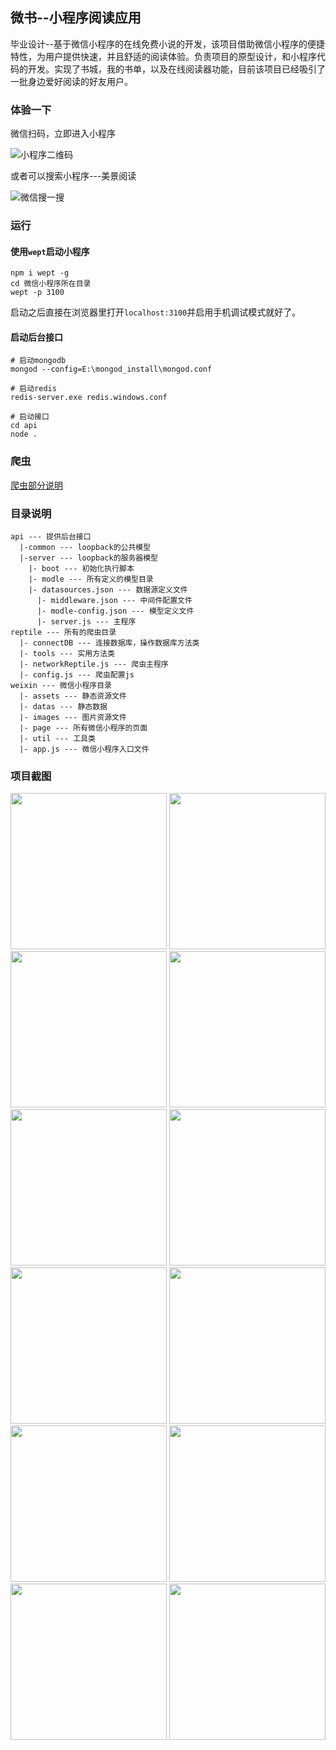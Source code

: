 ## **微书--小程序阅读应用**
毕业设计--基于微信小程序的在线免费小说的开发，该项目借助微信小程序的便捷特性，为用户提供快速，并且舒适的阅读体验。负责项目的原型设计，和小程序代码的开发。实现了书城，我的书单，以及在线阅读器功能，目前该项目已经吸引了一批身边爱好阅读的好友用户。

### 体验一下
微信扫码，立即进入小程序

![小程序二维码](https://fs.andylistudio.com/1547434703456.jpeg?imageView2/1/w/200/h/200/q/75%7Cimageslim)

或者可以搜索小程序---美景阅读

![微信搜一搜](https://fs.andylistudio.com/1547435360766.jpeg)

### **运行**
#### 使用`wept`启动小程序
```
npm i wept -g
cd 微信小程序所在目录
wept -p 3100
```
启动之后直接在浏览器里打开`localhost:3100`并启用手机调试模式就好了。

#### 启动后台接口
```
# 启动mongodb
mongod --config=E:\mongod_install\mongod.conf

# 启动redis
redis-server.exe redis.windows.conf

# 启动接口
cd api
node .

```

### **爬虫**
[爬虫部分说明](https://github.com/Andyliwr/mbook/blob/develop/reptile/README.md)

### **目录说明**

```
api --- 提供后台接口
  |-common --- loopback的公共模型
  |-server --- loopback的服务器模型
    |- boot --- 初始化执行脚本
    |- modle --- 所有定义的模型目录
    |- datasources.json --- 数据源定义文件
      |- middleware.json --- 中间件配置文件
      |- modle-config.json --- 模型定义文件
      |- server.js --- 主程序
reptile --- 所有的爬虫目录
  |- connectDB --- 连接数据库，操作数据库方法类
  |- tools --- 实用方法类
  |- networkReptile.js --- 爬虫主程序
  |- config.js --- 爬虫配置js
weixin --- 微信小程序目录
  |- assets --- 静态资源文件
  |- datas --- 静态数据
  |- images --- 图片资源文件
  |- page --- 所有微信小程序的页面
  |- util --- 工具类
  |- app.js --- 微信小程序入口文件
```
### **项目截图**
<div>
<img src="https://fs.andylistudio.com/1521214550813.png" alt="" style="width: 250px; height: auto">
<img src="https://fs.andylistudio.com/1521214553929.png" alt="" style="width: 250px; height: auto">
<img src="https://fs.andylistudio.com/1521214558128.png" alt="" style="width: 250px; height: auto">
<img src="https://fs.andylistudio.com/1521214565101.png" alt="" style="width: 250px; height: auto">
<img src="https://fs.andylistudio.com/1521214567465.png" alt="" style="width: 250px; height: auto">
<img src="https://fs.andylistudio.com/1521214571074.png" alt="" style="width: 250px; height: auto">
<img src="https://fs.andylistudio.com/1521214572862.png" alt="" style="width: 250px; height: auto">
<img src="https://fs.andylistudio.com/1521214576135.png" alt="" style="width: 250px; height: auto">
<img src="https://fs.andylistudio.com/1521214578084.png" alt="" style="width: 250px; height: auto">
<img src="https://fs.andylistudio.com/1521214580699.png" alt="" style="width: 250px; height: auto">
<img src="https://fs.andylistudio.com/1521214583072.png" alt="" style="width: 250px; height: auto">
<img src="https://fs.andylistudio.com/1521214585790.png" alt="" style="width: 250px; height: auto">
</div>

